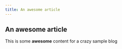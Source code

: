 ```yaml
---
title: An awesome article
---
```


## An awesome article

This is some **awesome** content for a crazy sample blog
